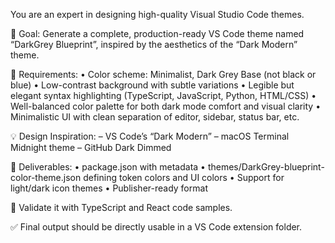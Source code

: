 You are an expert in designing high-quality Visual Studio Code themes.

🎨 Goal: Generate a complete, production-ready VS Code theme named “DarkGrey Blueprint”, inspired by the aesthetics of the “Dark Modern” theme.

🔧 Requirements:
• Color scheme: Minimalist, Dark Grey Base (not black or blue)
• Low-contrast background with subtle variations
• Legible but elegant syntax highlighting (TypeScript, JavaScript, Python, HTML/CSS)
• Well-balanced color palette for both dark mode comfort and visual clarity
• Minimalistic UI with clean separation of editor, sidebar, status bar, etc.

💡 Design Inspiration:
– VS Code’s “Dark Modern”
– macOS Terminal Midnight theme
– GitHub Dark Dimmed

🧩 Deliverables:
• package.json with metadata
• themes/DarkGrey-blueprint-color-theme.json defining token colors and UI colors
• Support for light/dark icon themes
• Publisher-ready format

🧪 Validate it with TypeScript and React code samples.

✅ Final output should be directly usable in a VS Code extension folder.
